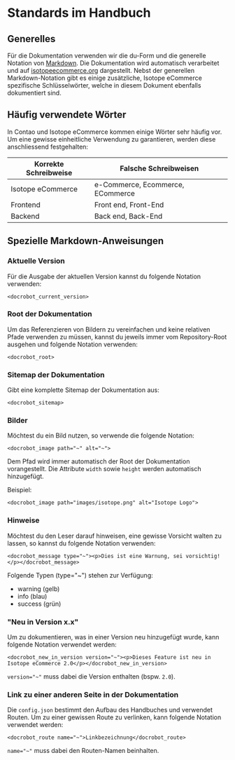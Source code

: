 # Standards im Handbuch

## Generelles

Für die Dokumentation verwenden wir die du-Form und die generelle Notation von [Markdown](http://daringfireball.net/projects/markdown/syntax). Die Dokumentation wird automatisch verarbeitet und auf [isotopeecommerce.org](isotopeecommerce.org) dargestellt. Nebst der generellen Markdown-Notation gibt es einige zusätzliche, Isotope eCommerce spezifische Schlüsselwörter, welche in diesem Dokument ebenfalls dokumentiert sind.

## Häufig verwendete Wörter

In Contao und Isotope eCommerce kommen einige Wörter sehr häufig vor. Um eine gewisse einheitliche Verwendung zu garantieren, werden diese anschliessend festgehalten:

<table>
<thead>
<tr>
<th>Korrekte Schreibweise</th>
<th>Falsche Schreibweisen</th>
</tr>
</thead>
<tbody>
<tr>
<td>Isotope eCommerce</td>
<td>e-Commerce, Ecommerce, ECommerce</td>
</tr>
<tr>
<td>Frontend</td>
<td>Front end, Front-End</td>
</tr>
<tr>
<td>Backend</td>
<td>Back end, Back-End</td>
</tr>
</tbody>
</table>

## Spezielle Markdown-Anweisungen

### Aktuelle Version

Für die Ausgabe der aktuellen Version kannst du folgende Notation verwenden:

```
<docrobot_current_version>
```

### Root der Dokumentation

Um das Referenzieren von Bildern zu vereinfachen und keine relativen Pfade verwenden zu müssen, kannst du jeweils immer vom Repository-Root ausgehen und folgende Notation verwenden:

```
<docrobot_root>
```

### Sitemap der Dokumentation

Gibt eine komplette Sitemap der Dokumentation aus:

```
<docrobot_sitemap>
```

### Bilder

Möchtest du ein Bild nutzen, so verwende die folgende Notation:

```
<docrobot_image path="~" alt="~">
```

Dem Pfad wird immer automatisch der Root der Dokumentation vorangestellt. Die Attribute `width` sowie `height` werden automatisch hinzugefügt.

Beispiel:

```
<docrobot_image path="images/isotope.png" alt="Isotope Logo">
```


### Hinweise

Möchtest du den Leser darauf hinweisen, eine gewisse Vorsicht walten zu lassen, so kannst du folgende Notation verwenden:


```
<docrobot_message type="~"><p>Dies ist eine Warnung, sei vorsichtig!</p></docrobot_message>
```

Folgende Typen (type="~") stehen zur Verfügung:

* warning (gelb)
* info (blau)
* success (grün)


### "Neu in Version x.x"

Um zu dokumentieren, was in einer Version neu hinzugefügt wurde, kann folgende Notation verwendet werden:


```
<docrobot_new_in_version version="~"><p>Dieses Feature ist neu in Isotope eCommerce 2.0</p></docrobot_new_in_version>
```

`version="~"` muss dabei die Version enthalten (bspw. `2.0`).

### Link zu einer anderen Seite in der Dokumentation

Die `config.json` bestimmt den Aufbau des Handbuches und verwendet Routen. Um zu einer gewissen Route zu verlinken, kann folgende Notation verwendet werden:

```
<docrobot_route name="~">Linkbezeichnung</docrobot_route>
```

`name="~"` muss dabei den Routen-Namen beinhalten.